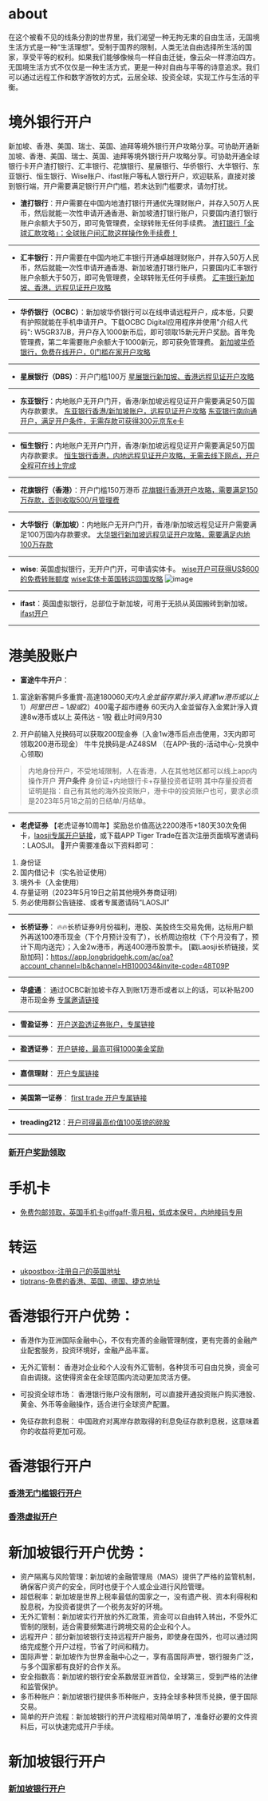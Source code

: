 # about
在这个被看不见的线条分割的世界里，我们渴望一种无拘无束的自由生活，无国境生活方式是一种“生活理想”。受制于国界的限制，人类无法自由选择所生活的国家，享受平等的权利。如果我们能够像候鸟一样自由迁徙，像云朵一样漂泊四方。无国境生活方式不仅仅是一种生活方式，更是一种对自由与平等的诗意追求。我们可以通过远程工作和数字游牧的方式，云居全球、投资全球，实现工作与生活的平衡。

# 境外银行开户
新加坡、香港、美国、瑞士、英国、迪拜等境外银行开户攻略分享。可协助开通新加坡、香港、美国、瑞士、英国、迪拜等境外银行开户攻略分享。可协助开通全球银行卡开户渣打银行、汇丰银行、花旗银行、星展银行、华侨银行、大华银行、东亚银行、恒生银行、Wise账户、ifast账户等私人银行开户，欢迎联系，直接对接到银行端，开户需要满足银行开户门槛，若未达到门槛要求，请勿打扰。
- **渣打银行**：开户需要在中国内地渣打银行开通优先理财账户，并存入50万人民币，然后就能一次性申请开通香港、新加坡渣打银行账户，只要国内渣打银行账户余额大于50万，即可免管理费，全球转账无任何手续费。
[渣打银行「全球汇款攻略」：全球账户间汇款这样操作免手续费！](https://mp.weixin.qq.com/s/0riz1DNQFxsWEYqr3uL2gg)
---
- **汇丰银行**：开户需要在中国内地汇丰银行开通卓越理财账户，并存入50万人民币，然后就能一次性申请开通香港、新加坡渣打银行账户，只要国内汇丰银行账户余额大于50万，即可免管理费，全球转账无任何手续费。
[汇丰银行新加坡、香港，远程见证开户攻略](https://mp.weixin.qq.com/s/dBgSBnWvB_bhCnqa_Zkw8w)
---
- **华侨银行（OCBC）**：新加坡华侨银行可以在线申请远程开户，成本低，只要有护照就能在手机申请开户。下载OCBC Digital应用程序并使用"介绍人代码": W5GR37JB，开户存入1000新币后，即可领取15新元开户奖励。首年免管理费，第二年需要账户余额大于1000新元，即可获免管理费。
[新加坡华侨银行，免费在线开户，0门槛在家开户攻略](https://mp.weixin.qq.com/s/k_i4wMgVM0xIQ20IWHf3XA)
---
- **星展银行（DBS）**：开户门槛100万
[星展银行新加坡、香港远程见证开户攻略](https://mp.weixin.qq.com/s/OccuRbAAmzLAOAGFQHcITA)
---
- **东亚银行**：内地账户无开户门开，香港/新加坡远程见证开户需要满足50万国内存款要求。
[东亚银行香港/新加坡账户，远程见证开户攻略](https://mp.weixin.qq.com/s/1XRZiBZpbwM7YS7b6gECOg)
[东亚银行南向通开户，满足开户条件，无需存款可获得300元京东e卡](https://mp.weixin.qq.com/s/j0foMeOY_p6Pg-BLYuSAzg)
---
- **恒生银行**：内地账户无开户门开，香港/新加坡远程见证开户需要满足50万国内存款要求。
[恒生银行香港，内地远程见证开户攻略，无需去线下网点，开户全程可在线上完成](https://mp.weixin.qq.com/s/1XRZiBZpbwM7YS7b6gECOg)
---
- **花旗银行（香港）**：开户门槛150万港币
[花旗银行香港开户攻略，需要满足150万存款，否则收取500/月管理费](https://mp.weixin.qq.com/s/0z0f39f0o0LhlyCMgsrH8A)
---
- **大华银行（新加坡）**：内地账户无开户门开，香港/新加坡远程见证开户需要满足100万国内存款要求。
[大华银行新加坡远程见证开户攻略，需要满足内地100万存款](https://mp.weixin.qq.com/s/0z0f39f0o0LhlyCMgsrH8A)
---
- **wise**: 英国虚拟银行，无开户门开，可申请实体卡。
[wise开户可获得US$600的免费转账额度](https://wise.com/invite/dic/duanc11)
[wise实体卡英国转运回国攻略](https://mp.weixin.qq.com/s/p1uSpbYE52E7mStui-sNiA)
![image](https://github.com/user-attachments/assets/46ac290f-55cd-4f76-bb66-465500129a68)

---
- **ifast**：英国虚拟银行，总部位于新加坡，可用于无损从英国搬砖到新加坡。
[ifast开户](https://www.ifastgb.com/tellafriend/chaod1702)
---
# 港美股账户
- **富途牛牛开户**：
1. 富途新客開戶多重賞-高達$1800 
60天内入金並留存累計淨入資達1w港币或以上
 1）阿里巴巴 - 1股 或
 2）$400電子超市禮券 
60天内入金並留存入金累計淨入資達8w港币或以上 英伟达 - 1股
截止时间9月30

2. 开户前输入兑换码可以获取200现金券（入金1w港币后点击使用，3天内即可领取200港币现金） 
牛牛兑换码是:AZ48SM （在APP-我的-活动中心-兑换中心领取)
> 内地身份开户，不受地域限制，人在香港，人在其他地区都可以线上app内操作开户
**开户条件**
身份证+内地银行卡+存量投资者证明
其中存量投资者证明是指：自己有其他的海外投资账户，港卡中的投资账户也可，要求必须是2023年5月18之前的日结单/月结单。
---
- **老虎证券**
【老虎证券10周年】奖励总价值高达2200港币+180天30次免佣卡，[laosji专属开户链接](https://tigr.link/7gIFaD)，或下载APP Tiger Trade在首次注册页面填写邀请码 ：LAOSJI。
🐅开户需要准备以下资料即可：
1. 身份证
2. 国内借记卡（实名验证使用）
3. 境外卡（入金使用）
4. 存量证明（2023年5月19日之前其他境外券商证明）
5. 务必使用群公告链接、或者专属邀请码“LAOSJI”
---
- **长桥证券**：
🔥🔥长桥证券9月份福利，港股、美股终生交易免佣，达标用户额外再送100港币现金（下个月预计没有了），长桥周边抱枕（下个月没有了，预计下周内送完）；入金2w港币，再送400港币股票卡。
[戳Laosji长桥链接，奖励加码]：https://app.longbridgehk.com/ac/oa?account_channel=lb&channel=HB100034&invite-code=48T09P
---
- **华盛通**：
通过OCBC新加坡卡存入到账1万港币或者以上的话，可以补贴200港币现金券
[专属邀请链接](https://www.hstbroker.com/kh/apply/online?_scnl=E1NC)
---
- **雪盈证券**：
[开户送盈透证券账户，专属链接](https://sourl.cn/PYaK2E)
---
- **盈透证券**：
[开户链接，最高可得1000美金奖励](https://www.interactivebrokers.com/referral/chao135)
---
- **嘉信理财**：
[开户专属链接](https://www.schwab.com/client-referral?refrid=REFERCHPQ83NZ)
---
- **美国第一证券**：
[first trade 开户专属链接](https://affiliate.firstrade.com/affiliate/idevaffiliate.php?id=1679)
---
- **treading212**：[开户可得最高价值100英镑的碎股](https://www.trading212.com/invite/19BaD17WnV)
---
### [新开户奖励领取](https://fl.laosji.net/)

# 手机卡
- [免费包邮领取，英国手机卡giffgaff-零月租，低成本保号，内地接码专用](http://www.giffgaff.com/orders/affiliate/pmdua778_1721188536165)

# 转运
- [ukpostbox-注册自己的英国地址](https://client.ipostalmail.net/Signup?Referrer=REF138644)
- [tiptrans-免费的香港、英国、德国、捷克地址](https://www.tiptrans.com/?ref=131031)

# 香港银行开户优势：
- 香港作为亚洲国际金融中心，不仅有完善的金融管理制度，更有完善的金融产业配套服务，投资环境好，金融产品丰富。

- 无外汇管制： 香港对企业和个人没有外汇管制，各种货币可自由兑换，资金可自由调拨。这使得资金在全球范围内流动更加灵活方便。

- 可投资全球市场： 香港银行账户没有限制，可以直接开通投资账户购买港股、黄金、外币等金融操作，适合进行全球资产配置。

- 免征存款利息税： 中国政府对离岸存款取得的利息免征存款利息税，这意味着你的收益将更加可观。
# 香港银行开户
### [香港无门槛银行开户](https://github.com/laosji/bank/wiki/%E9%A6%99%E6%B8%AF%E9%93%B6%E8%A1%8C%E5%BC%80%E6%88%B7)
### [香港虚拟开户](https://github.com/laosji/bank/wiki/%E9%A6%99%E6%B8%AF%E8%99%9A%E6%8B%9F%E9%93%B6%E8%A1%8C)


# 新加坡银行开户优势：
- 资产隔离与风险管理：新加坡的金融管理局（MAS）提供了严格的监管机制，确保客户资产的安全，同时也便于个人或企业进行风险管理。
- 超低税率：新加坡是世界上税率最低的国家之一，没有遗产税、资本利得税和股息税，为投资者提供了一个税务友好的环境。
- 无外汇管制：新加坡实行开放的外汇政策，资金可以自由转入转出，不受外汇管制的限制，适合需要频繁进行跨境交易的企业和个人。
- 远程开户：部分新加坡银行支持远程开户服务，即使身在国外，也可以通过网络完成整个开户过程，节省了时间和精力。
- 国际声誉：新加坡作为世界金融中心之一，享有高国际声誉，银行服务广泛，与多个国家都有良好的合作关系。
- 安全指数高：新加坡的银行安全系数居亚洲首位，全球第三，受到严格的法律和监管保护。
- 多币种账户：新加坡银行提供多币种账户，支持全球多种货币兑换，便于国际交易。
- 简单的开户流程：新加坡银行的开户流程相对简单明了，准备好必要的文件资料后，可以快速完成开户手续。

# 新加坡银行开户
### [新加坡银行开户](https://github.com/laosji/bank/wiki/%E6%96%B0%E5%8A%A0%E5%9D%A1%E9%93%B6%E8%A1%8C%E5%BC%80%E6%88%B7)
